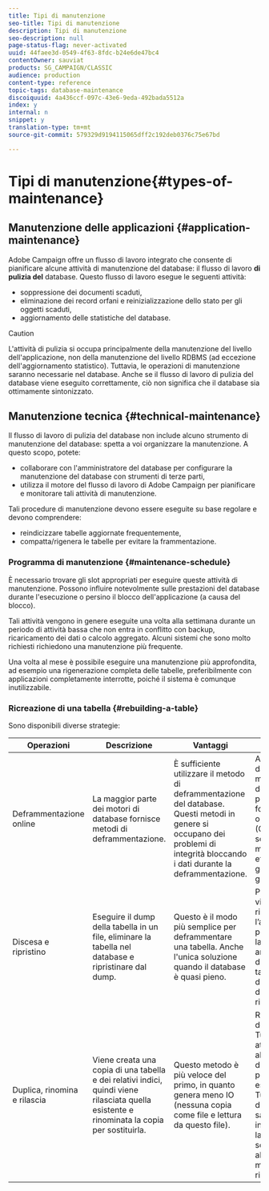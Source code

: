 ```yaml
---
title: Tipi di manutenzione
seo-title: Tipi di manutenzione
description: Tipi di manutenzione
seo-description: null
page-status-flag: never-activated
uuid: 44faee3d-0549-4f63-8fdc-b24e6de47bc4
contentOwner: sauviat
products: SG_CAMPAIGN/CLASSIC
audience: production
content-type: reference
topic-tags: database-maintenance
discoiquuid: 4a436ccf-097c-43e6-9eda-492bada5512a
index: y
internal: n
snippet: y
translation-type: tm+mt
source-git-commit: 579329d9194115065dff2c192deb0376c75e67bd

---
```



# Tipi di manutenzione{#types-of-maintenance}

## Manutenzione delle applicazioni {#application-maintenance}

Adobe Campaign offre un flusso di lavoro integrato che consente di pianificare alcune attività di manutenzione del database: il flusso di lavoro **di pulizia del** database. Questo flusso di lavoro esegue le seguenti attività:

* soppressione dei documenti scaduti,
* eliminazione dei record orfani e reinizializzazione dello stato per gli oggetti scaduti,
* aggiornamento delle statistiche del database.

>[!CAUTION]
>
>L&#39;attività di pulizia si occupa principalmente della manutenzione del livello dell&#39;applicazione, non della manutenzione del livello RDBMS (ad eccezione dell&#39;aggiornamento statistico). Tuttavia, le operazioni di manutenzione saranno necessarie nel database. Anche se il flusso di lavoro di pulizia del database viene eseguito correttamente, ciò non significa che il database sia ottimamente sintonizzato.

## Manutenzione tecnica {#technical-maintenance}

Il flusso di lavoro di pulizia del database non include alcuno strumento di manutenzione del database: spetta a voi organizzare la manutenzione. A questo scopo, potete:

* collaborare con l&#39;amministratore del database per configurare la manutenzione del database con strumenti di terze parti,
* utilizza il motore del flusso di lavoro di Adobe Campaign per pianificare e monitorare tali attività di manutenzione.

Tali procedure di manutenzione devono essere eseguite su base regolare e devono comprendere:

* reindicizzare tabelle aggiornate frequentemente,
* compatta/rigenera le tabelle per evitare la frammentazione.

### Programma di manutenzione {#maintenance-schedule}

È necessario trovare gli slot appropriati per eseguire queste attività di manutenzione. Possono influire notevolmente sulle prestazioni del database durante l&#39;esecuzione o persino il blocco dell&#39;applicazione (a causa del blocco).

Tali attività vengono in genere eseguite una volta alla settimana durante un periodo di attività bassa che non entra in conflitto con backup, ricaricamento dei dati o calcolo aggregato. Alcuni sistemi che sono molto richiesti richiedono una manutenzione più frequente.

Una volta al mese è possibile eseguire una manutenzione più approfondita, ad esempio una rigenerazione completa delle tabelle, preferibilmente con applicazioni completamente interrotte, poiché il sistema è comunque inutilizzabile.

### Ricreazione di una tabella {#rebuilding-a-table}

Sono disponibili diverse strategie:

<table> 
 <thead> 
  <tr> 
   <th> Operazioni </th> 
   <th> Descrizione </th> 
   <th> Vantaggi </th> 
   <th> Svantaggi </th> 
  </tr> 
 </thead> 
 <tbody> 
  <tr> 
   <td> Deframmentazione online<br /> </td> 
   <td> La maggior parte dei motori di database fornisce metodi di deframmentazione.<br /> </td> 
   <td> È sufficiente utilizzare il metodo di deframmentazione del database. Questi metodi in genere si occupano dei problemi di integrità bloccando i dati durante la deframmentazione.<br /> </td> 
   <td> A seconda del database, questi metodi di deframmentazione possono essere forniti come opzione RDBMS (Oracle) e non sono sempre il modo più efficiente per gestire tabelle più grandi.<br /> </td> 
  </tr> 
  <tr> 
   <td> Discesa e ripristino<br /> </td> 
   <td> Eseguire il dump della tabella in un file, eliminare la tabella nel database e ripristinare dal dump.<br /> </td> 
   <td> Questo è il modo più semplice per deframmentare una tabella. Anche l'unica soluzione quando il database è quasi pieno.<br /> </td> 
   <td> Poiché la tabella viene eliminata e ricreata, l’applicazione non può essere lasciata in linea, anche in modalità di sola lettura (la tabella non è disponibile durante la fase di ripristino).<br /> </td> 
  </tr> 
  <tr> 
   <td> Duplica, rinomina e rilascia<br /> </td> 
   <td> Viene creata una copia di una tabella e dei relativi indici, quindi viene rilasciata quella esistente e rinominata la copia per sostituirla.<br /> </td> 
   <td> Questo metodo è più veloce del primo, in quanto genera meno IO (nessuna copia come file e lettura da questo file).<br /> </td> 
   <td> Richiede il doppio dello spazio.<br /> Tutti i processi attivi che scrivono alla tabella durante il processo devono essere interrotti. Tuttavia, i processi di lettura non saranno interessati, poiché la tabella viene scambiata all'ultimo momento dopo la ricostruzione. <br /> </td> 
  </tr> 
 </tbody> 
</table>

